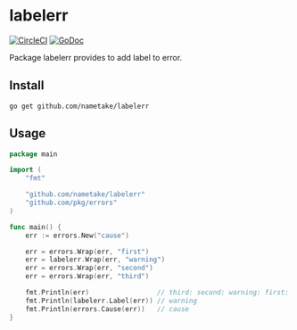 # labelerr

[![CircleCI](https://circleci.com/gh/nametake/labelerr.svg?style=svg)](https://circleci.com/gh/nametake/labelerr)
[![GoDoc](https://godoc.org/github.com/nametake/labelerr?status.svg)](https://godoc.org/github.com/nametake/labelerr)

Package labelerr provides to add label to error.

## Install

`go get github.com/nametake/labelerr`

## Usage

```go
package main

import (
	"fmt"

	"github.com/nametake/labelerr"
	"github.com/pkg/errors"
)

func main() {
	err := errors.New("cause")

	err = errors.Wrap(err, "first")
	err = labelerr.Wrap(err, "warning")
	err = errors.Wrap(err, "second")
	err = errors.Wrap(err, "third")

	fmt.Println(err)                 // third: second: warning: first: cause
	fmt.Println(labelerr.Label(err)) // warning
	fmt.Println(errors.Cause(err))   // cause
}
```
